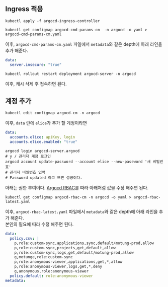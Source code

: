 ## Ingress 적용

```shell
kubectl apply -f argocd-ingress-controller
```

```shell
kubectl get configmap argocd-cmd-params-cm  -n argocd -o yaml > argocd-cmd-params-cm.yaml
```

이후, `argocd-cmd-params-cm.yaml` 파일에서 `metadata`와 같은 depth에 아래 라인을 추가 해준다.

```yaml
data:
  server.insecure: "true"
```

```shell
kubectl rollout restart deployment argocd-server -n argocd
```

이후, 캐시 삭제 후 접속하면 된다.

## 계정 추가

```shell
kubectl edit configmap argocd-cm -n argocd
```

이후, `data` 란에 `elice`가 추가 할 계정이라면

```yaml
data:
  accounts.elice: apiKey, login
  accounts.elice.enabled: "true"
```

```shell
argocd login argocd-server.argocd
# y / 관리자 계정 로그인
argocd account update-password --account elice --new-password '새 비밀번호'
# 관리자 비밀번호 입력
# Password updated 라고 뜨면 성공이다.
```

아래는 권한 부여이다. [Argocd RBAC](https://argo-cd.readthedocs.io/en/stable/operator-manual/rbac/)를 따라 아래처럼 값을 수정 해주면 된다.

```shell
kubectl get configmap argocd-rbac-cm -n argocd -o yaml > argocd-rbac-latest.yaml
```

이후, `argocd-rbac-latest.yaml` 파일에서 `metadata`와 같은 depth에 아래 라인을 추가 해준다.  
본인의 필요에 따라 수정 해주면 된다.

```yaml
data:
  policy.csv: |
    p,role:custom-sync,applications,sync,default/motung-prod,allow
    p,role:custom-sync,projects,get,default,allow
    p,role:custom-sync,logs,get,default/motung-prod,allow
    g,motunge,role:custom-sync
    p,role:anonymous-viewer,applications,get,*,allow
    p,role:anonymous-viewer,logs,get,*,deny
    g,anonymous,role:anonymous-viewer
  policy.default: role:anonymous-viewer
metadata:
```

